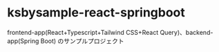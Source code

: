# ksbysample-react-springboot
frontend-app(React+Typescript+Tailwind CSS+React Query)、backend-app(Spring Boot) のサンプルプロジェクト
